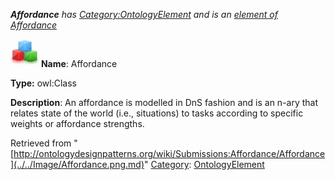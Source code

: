 ___Affordance__ has [Category:OntologyElement](../../Category/OntologyElement.md "Category:OntologyElement") and is an [element of](../../Property/ElementOf.md "Property:ElementOf") [Affordance](../../Submissions/Affordance.md "Submissions:Affordance")_


  




[![Class](../../images/thumb/2/27/Class.gif/45px-Class.gif)](../../Image/Class.gif.md "Class")
__Name__: Affordance 


__Type:__ owl:Class 


__Description__: An affordance is modelled in DnS fashion and is an n-ary that relates state of the world (i.e., situations) to tasks according to specific weights or affordance strengths. 





Retrieved from "[http://ontologydesignpatterns.org/wiki/Submissions:Affordance/Affordance](../../Image/Affordance.png.md)"
 [Category](http://ontologydesignpatterns.org/wiki/Special:Categories "Special:Categories"): [OntologyElement](../../Category/OntologyElement.md "Category:OntologyElement")